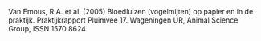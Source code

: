 Van Emous, R.A. et al. (2005) Bloedluizen (vogelmijten) op papier en in de praktijk. Praktijkrapport Pluimvee 17. Wageningen UR, Animal Science Group, ISSN 1570 8624
